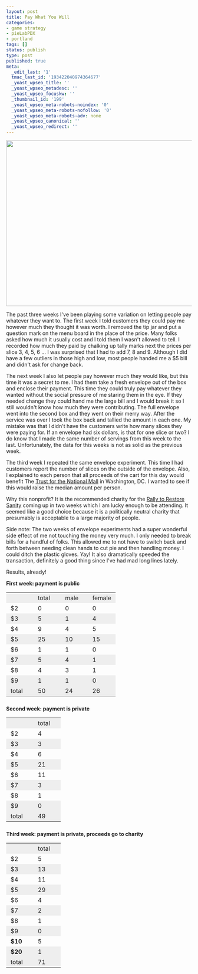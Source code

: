 ```yaml
---
layout: post
title: Pay What You Will
categories:
- game strategy
- pieLabPDX
- portland
tags: []
status: publish
type: post
published: true
meta:
  _edit_last: '1'
  tmac_last_id: '193422040974364677'
  _yoast_wpseo_title: ''
  _yoast_wpseo_metadesc: ''
  _yoast_wpseo_focuskw: ''
  _thumbnail_id: '199'
  _yoast_wpseo_meta-robots-noindex: '0'
  _yoast_wpseo_meta-robots-nofollow: '0'
  _yoast_wpseo_meta-robots-adv: none
  _yoast_wpseo_canonical: ''
  _yoast_wpseo_redirect: ''
---
```

<a href="http://skinnywhitegirl.com/blog/wp-content/uploads/2010/10/chalkboard.jpg"><img src="http://skinnywhitegirl.com/blog/wp-content/uploads/2010/10/chalkboard-600x450.jpg" alt="" title="chalkboard" width="600" height="450" class="aligncenter size-large wp-image-199" /></a>

The past three weeks I've been playing some variation on letting people pay whatever they want to. The first week I told customers they could pay me however much they thought it was worth. I removed the tip jar and put a question mark on the menu board in the place of the price. Many folks asked how much it usually cost and I told them I wasn't allowed to tell. I recorded how much they paid by chalking up tally marks next the prices per slice 3, 4, 5, 6 ... I was surprised that I had to add 7, 8 and 9. Although I did have a few outliers in those high and low, most people handed me a $5 bill and didn't ask for change back.

The next week I also let people pay however much they would like, but this time it was a secret to me. I had them take a fresh envelope out of the box and enclose their payment. This time they could truly pay whatever they wanted without the social pressure of me staring them in the eye. If they needed change they could hand me the large bill and I would break it so I still wouldn't know how much they were contributing. The full envelope went into the second box and they went on their merry way. After the service was over I took the box back and tallied the amount in each one. My mistake was that I didn't have the customers write how many slices they were paying for. If an envelope had six dollars, is that for one slice or two? I do know that I made the same number of servings from this week to the last. Unfortunately, the data for this weeks is not as solid as the previous week.

The third week I repeated the same envelope experiment. This time I had customers report the number of slices on the outside of the envelope. Also, I explained to each person that all proceeds of the cart for this day would benefit The <a href="http://nationalmall.org">Trust for the National Mall</a> in Washington, DC. I wanted to see if this would raise the median amount per person.

Why this nonprofit? It is the recommended charity for the <a href="http://rallytorestoresanity.com">Rally to Restore Sanity</a> coming up in two weeks which I am lucky enough to be attending. It seemed like a good choice because it is a politically neutral charity that presumably is acceptable to a large majority of people. 

Side note: The two weeks of envelope experiments had a super wonderful side effect of me not touching the money very much. I only needed to break bills for a handful of folks. This allowed me to not have to switch back and forth between needing clean hands to cut pie and then handling money. I could ditch the plastic gloves. Yay! It also dramatically speeded the transaction, definitely a good thing since I've had mad long lines lately.

Results, already! 

<strong>First week: payment is public</strong>
<style type="text/css">
.tablepadding td { padding: 4px 12px;}
table.tablepadding {margin-bottom:25px;}
</style>

<table class="tablepadding">
<tr style="background:#eee;"><td width=50>&nbsp;</td>
<td width=50>total</td>
<td width=50>male</td>
<td width=50>female</td></tr>

<tr><td>$2</td>
<td>0</td>
<td>0</td>
<td>0</td></tr>

<tr style="background:#eee;"><td>$3</td>
<td>5</td>
<td>1</td>
<td>4</td></tr>

<tr><td>$4</td>
<td>9</td>
<td>4</td>
<td>5</td></tr>

<tr style="background:#eee;"><td>$5</td>
<td>25</td>
<td>10</td>
<td>15</td></tr>

<tr><td>$6</td>
<td>1</td>
<td>1</td>
<td>0</td></tr>

<tr style="background:#eee;"><td>$7</td>
<td>5</td>
<td>4</td>
<td>1</td></tr>

<tr><td>$8</td>
<td>4</td>
<td>3</td>
<td>1</td></tr>

<tr style="background:#eee;"><td>$9</td>
<td>1</td>
<td>1</td>
<td>0</td></tr>

<tr style="background:#eee;"><td>total</td>
<td>50</td>
<td>24</td>
<td>26</td></tr>
</table>


<p><strong>Second week: payment is private</strong></p>


<table class="tablepadding">
<tr style="background:#eee;"><td width=50>&nbsp;</td>
<td width=50>total</td>
</tr>

<tr><td>$2</td>
<td>4</td>
</tr>

<tr style="background:#eee;"><td>$3</td>
<td>3</td>
</tr>

<tr><td>$4</td>
<td>6</td>
</tr>

<tr style="background:#eee;"><td>$5</td>
<td>21</td>
</tr>

<tr><td>$6</td>
<td>11</td>
</tr>

<tr style="background:#eee;"><td>$7</td>
<td>3</td>
</tr>

<tr><td>$8</td>
<td>1</td>
</tr>

<tr style="background:#eee;"><td>$9</td>
<td>0</td>
</tr>

<tr style="background:#eee;"><td>total</td>
<td>49</td>
</tr>
</table>

<p><strong>Third week: payment is private, proceeds go to charity</strong></p>


<table class="tablepadding">
<tr style="background:#eee;"><td width=50>&nbsp;</td>
<td width=50>total</td>
</tr>

<tr><td>$2</td>
<td>5</td>
</tr>

<tr style="background:#eee;"><td>$3</td>
<td>13</td>
</tr>

<tr><td>$4</td>
<td>11</td>
</tr>

<tr style="background:#eee;"><td>$5</td>
<td>29</td>
</tr>

<tr><td>$6</td>
<td>4</td>
</tr>

<tr style="background:#eee;"><td>$7</td>
<td>2</td>
</tr>

<tr><td>$8</td>
<td>1</td>
</tr>

<tr style="background:#eee;"><td>$9</td>
<td>0</td>
</tr>

<tr><td><strong>$10</strong></td>
<td>5</td>
</tr>

<tr style="background:#eee;"><td><strong>$20</strong></td>
<td>1</td>
</tr>

<tr style="background:#eee;"><td>total</td>
<td>71</td>
</tr>
</table>
